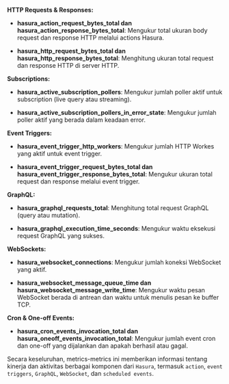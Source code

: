**HTTP Requests & Responses:**

* **hasura_action_request_bytes_total dan hasura_action_response_bytes_total**: Mengukur total ukuran body request dan response HTTP melalui actions Hasura.

* **hasura_http_request_bytes_total dan hasura_http_response_bytes_total**: Menghitung ukuran total request dan response HTTP di server HTTP.

**Subscriptions:**

* **hasura_active_subscription_pollers**: Mengukur jumlah poller aktif untuk subscription (live query atau streaming).

* **hasura_active_subscription_pollers_in_error_state**: Mengukur jumlah poller aktif yang berada dalam keadaan error.

**Event Triggers:**

* **hasura_event_trigger_http_workers**: Mengukur jumlah HTTP Workes yang aktif untuk event trigger.

* **hasura_event_trigger_request_bytes_total dan hasura_event_trigger_response_bytes_total**: Mengukur ukuran total request dan response melalui event trigger.

**GraphQL:**

* **hasura_graphql_requests_total**: Menghitung total request GraphQL (query atau mutation).

* **hasura_graphql_execution_time_seconds**: Mengukur waktu eksekusi request GraphQL yang sukses.

**WebSockets:**

* **hasura_websocket_connections**: Mengukur jumlah koneksi WebSocket yang aktif.

* **hasura_websocket_message_queue_time dan hasura_websocket_message_write_time**: Mengukur waktu pesan WebSocket berada di antrean dan waktu untuk menulis pesan ke buffer TCP.

**Cron & One-off Events:**

* **hasura_cron_events_invocation_total dan hasura_oneoff_events_invocation_total**: Mengukur jumlah event cron dan one-off yang dijalankan dan apakah berhasil atau gagal.

Secara keseluruhan, metrics-metrics ini memberikan informasi tentang kinerja dan aktivitas berbagai komponen dari `Hasura`, termasuk `action`, `event triggers`, `GraphQL`, `WebSocket`, dan `scheduled events`.

